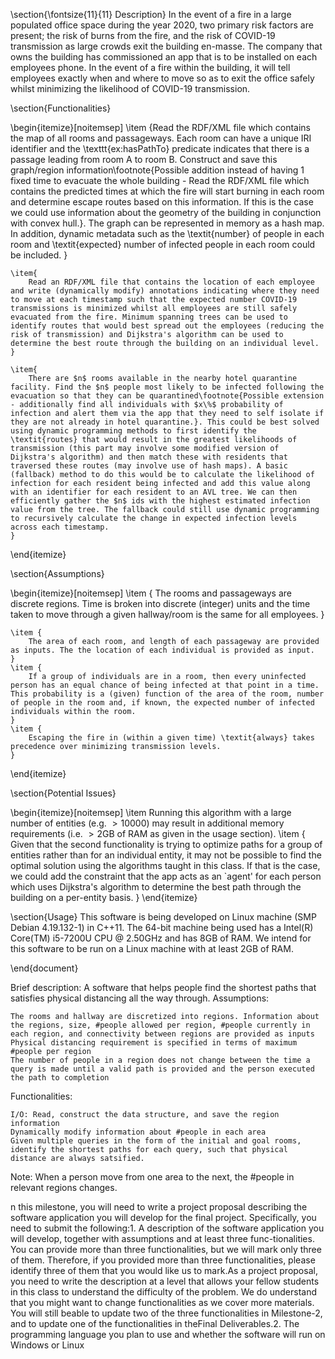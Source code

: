 \section{\fontsize{11}{11} Description}
In the event of a fire in a large populated office space during the year 2020, two primary risk factors are present; the risk of burns from the fire, and the risk of COVID-19 transmission as large crowds exit the building en-masse. The company that owns the building has commissioned an app that is to be installed on each employees phone. In the event of a fire within the building, it will tell employees exactly when and where to move so as to exit the office safely whilst minimizing the likelihood of COVID-19 transmission.

\section{Functionalities}

\begin{itemize}[noitemsep]
    \item {Read the RDF/XML file which contains the map of all rooms and passageways. Each room can have a unique IRI identifier and the \texttt{ex:hasPathTo} predicate indicates that there is a passage leading from room A to room B. Construct and save this graph/region information\footnote{Possible addition instead of having 1 fixed time to evacuate the whole building - Read the RDF/XML file which contains the predicted times at which the fire will start burning in each room and determine escape routes based on this information. If this is the case we could use information about the geometry of the building in conjunction with convex hull.}. The graph can be represented in memory as a hash map. In addition, dynamic metadata such as the \textit{number} of people in each room and \textit{expected} number of infected people in each room could be included.
     }
        
    \item{ 
        Read an RDF/XML file that contains the location of each employee and write (dynamically modify) annotations indicating where they need to move at each timestamp such that the expected number COVID-19 transmissions is minimized whilst all employees are still safely evacuated from the fire. Minimum spanning trees can be used to identify routes that would best spread out the employees (reducing the risk of transmission) and Dijkstra's algorithm can be used to determine the best route through the building on an individual level.
    }
    
    \item{
        There are $n$ rooms available in the nearby hotel quarantine facility. Find the $n$ people most likely to be infected following the evacuation so that they can be quarantined\footnote{Possible extension - additionally find all individuals with $x\%$ probability of infection and alert them via the app that they need to self isolate if they are not already in hotel quarantine.}. This could be best solved using dynamic programming methods to first identify the \textit{routes} that would result in the greatest likelihoods of transmission (this part may involve some modified version of Dijkstra's algorithm) and then match these with residents that traversed these routes (may involve use of hash maps). A basic (fallback) method to do this would be to calculate the likelihood of infection for each resident being infected and add this value along with an identifier for each resident to an AVL tree. We can then efficiently gather the $n$ ids with the highest estimated infection value from the tree. The fallback could still use dynamic programming to recursively calculate the change in expected infection levels across each timestamp.
    }
    
\end{itemize}

\section{Assumptions}

\begin{itemize}[noitemsep]
    \item {
        The rooms and passageways are discrete regions. Time is broken into discrete (integer) units and the time taken to move through a given hallway/room is the same for all employees.
    }
    
    \item {
        The area of each room, and length of each passageway are provided as inputs. The the location of each individual is provided as input.
    }
    \item {
        If a group of individuals are in a room, then every uninfected person has an equal chance of being infected at that point in a time. This probability is a (given) function of the area of the room, number of people in the room and, if known, the expected number of infected individuals within the room.
    }
    \item {
        Escaping the fire in (within a given time) \textit{always} takes precedence over minimizing transmission levels.
    }
\end{itemize}

\section{Potential Issues}

\begin{itemize}[noitemsep]
    \item Running this algorithm with a large number of entities (e.g. $>10000$) may result in additional memory requirements (i.e. $>2$GB of RAM as given in the usage section).
    \item {
        Given that the second functionality is trying to optimize paths for a group of entities rather than for an individual entity, it may not be possible to find the optimal solution using the algorithms taught in this class. If that is the case, we could add the constraint that the app acts as an `agent' for each person which uses Dijkstra's algorithm to determine the best path through the building on a per-entity basis.
    }
\end{itemize}

\section{Usage}
This software is being developed on Linux machine (SMP Debian 4.19.132-1) in C++11. The 64-bit machine being used has a Intel(R) Core(TM) i5-7200U CPU @ 2.50GHz and has 8GB of RAM. We intend for this software to be run on a Linux machine with at least 2GB of RAM.



\end{document}

 Brief description: A software that helps people find the shortest paths that satisfies physical distancing all the way through.
Assumptions:

    The rooms and hallway are discretized into regions. Information about the regions, size, #people allowed per region, #people currently in each region, and connectivity between regions are provided as inputs
    Physical distancing requirement is specified in terms of maximum #people per region
    The number of people in a region does not change between the time a query is made until a valid path is provided and the person executed the path to completion

Functionalities:

    I/O: Read, construct the data structure, and save the region information
    Dynamically modify information about #people in each area
    Given multiple queries in the form of the initial and goal rooms, identify the shortest paths for each query, such that physical distance are always satsified.

Note: When a person move from one area to the next, the #people in relevant regions changes. 



n this milestone, you will need to write a project proposal describing the software application you will develop for the final project. Specifically, you need to submit the following:1.  A description of the software application you will develop, together with assumptions and at least three func-tionalities. You can provide more than three functionalities, but we will mark only three of them. Therefore, if you provided more than three functionalities, please identify three of them that you would like us to mark.As a project proposal, you need to write the description at a level that allows your fellow students in this class to understand the difficulty of the problem. We do understand that you might want to change functionalities as we cover more materials.  You will still beable to update two of the three functionalities in Milestone-2, and to update one of the functionalities in theFinal Deliverables.2.  The programming language you plan to use and whether the software will run on Windows or Linux
